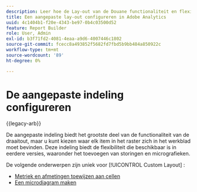 ```yaml
---
description: Leer hoe de Lay-out van de Douane functionaliteit en flexibiliteit van het Draaiende Lay-out zoals het toevoegen van onderbrekingen en micrografieken verstrekt.
title: Een aangepaste lay-out configureren in Adobe Analytics
uuid: 4c1404b1-f20e-4343-be97-0b4c03500d52
feature: Report Builder
role: User, Admin
exl-id: b3f71fd2-4081-4eaa-a9d6-4007446c1802
source-git-commit: fcecc8a493852f5682fd7fbd5b9bb484a850922c
workflow-type: tm+mt
source-wordcount: '89'
ht-degree: 0%

---
```


# De aangepaste indeling configureren

{{legacy-arb}}

De aangepaste indeling biedt het grootste deel van de functionaliteit van de draaitout, maar u kunt kiezen waar elk item in het raster zich in het werkblad moet bevinden. Deze indeling biedt de flexibiliteit die beschikbaar is in eerdere versies, waaronder het toevoegen van storingen en micrografieken.

De volgende onderwerpen zijn uniek voor [!UICONTROL Custom Layout] :

* [Metriek en afmetingen toewijzen aan cellen](/help/analyze/legacy-report-builder/layout/map-metrics-and-dimensions-to-cells.md)
* [Een microdiagram maken](/help/analyze/legacy-report-builder/layout/t-create-a-microchart.md)

